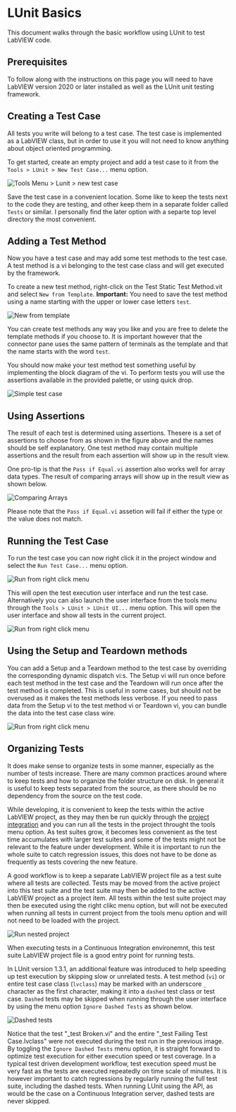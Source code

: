# LUnit Basics

This document walks through the basic workflow using LUnit to test LabVIEW code.

## Prerequisites

To follow along with the instructions on this page you will need to have LabVIEW version 2020 or later installed as well as the LUnit unit testing framework.

## Creating a Test Case

All tests you write will belong to a test case.
The test case is implemented as a LabVIEW class, but in order to use it you will not need to know anything about object oriented programming.

To get started, create an empty project and add a test case to it from the ``Tools > LUnit > New Test Case...`` menu option.

![Tools Menu > Lunit > new test case](img/tools_menu_new_tc.jpg)

Save the test case in a convenient location.
Some like to keep the tests next to the code they are testing, and other keep them in a separate folder called ``Tests`` or similar.
I personally find the later option with a separte top level directory the most convenient.

## Adding a Test Method

Now you have a test case and may add some test methods to the test case.
A test method is a vi belonging to the test case class and will get executed by the framework.

To create a new test method, right-click on the Test Static Test Method.vit and select ``New from Template``. **Important:** You need to save the test method using a name starting with the upper or lower case letters ``test``.

![New from template](img/new_static_from_template.png)

You can create test methods any way you like and you are free to delete the template methods if you choose to.
It is important however that the connector pane uses the same pattern of terminals as the template and that the name starts with the word ``test``.

You should now make your test method test something useful by implementing the block diagram of the vi.
To perform tests you will use the assertions available in the provided palette, or using quick drop.

![Simple test case](img/simple_test_case.png)

## Using Assertions

The result of each test is determined using assertions.
Thesere is a set of assertions to choose from as shown in the figure above and the names should be self explanatory.
One test method may contain multiple assertions and the result from each assertion will show up in the result view.

One pro-tip is that the ``Pass if Equal.vi`` assertion also works well for array data types.
The result of comparing arrays will show up in the result view as shown below.

![Comparing Arrays](img/array_comparison.jpg)

Please note that the ``Pass if Equal.vi`` assetion will fail if either the type or the value does not match. 

## Running the Test Case

To run the test case you can now right click it in the project window and select the ``Run Test Case...`` menu option.

![Run from right click menu](img/run_test_case.png)

This will open the test execution user interface and run the test case.
Alternatively you can also launch the user interface from the tools menu through the ``Tools > LUnit > LUnit UI...`` menu option.
This will open the user interface and show all tests in the current project.

![Run from right click menu](img/test_execution_ui.png)

## Using the Setup and Teardown methods

You can add a Setup and a Teardown method to the test case by overriding the corresponding dynamic dispatch vi:s.
The Setup vi will run once before each test method in the test case and the Teardown will run once after the test method is completed.
This is useful in some cases, but should not be overused as it makes the test methods less verbose.
If you need to pass data from the Setup vi to the test method vi or Teardown vi, you can bundle the data into the test case class wire.

![Run from right click menu](img/setup_test_teardown.png)

## Organizing Tests

It does make sense to organize tests in some manner, especially as the number of tests increase.
There are many common practices around where to keep tests and how to organize the folder structure on disk. 
In general it is useful to keep tests separated from the source, as there should be no dependency from the source on the test code.

While developing, it is convenient to keep the tests within the active LabVIEW project, as they may then be run quickly through the [project integration](#running-the-test-case) and you can run all the tests in the project throught the tools menu option.
As test suites grow, it becomes less convenient as the test time accumulates with larger test suites and some of the tests might not be relevant to the feature under development.
While it is important to run the whole suite to catch regression issues, this does not have to be done as frequently as tests covering the new feature.

A good workflow is to keep a separate LabVIEW project file as a test suite where all tests are collected.
Tests may be moved from the active project into this test suite and the test suite may then be added to the active LabVIEW project as a project item. 
All tests within the test suite project may then be executed using the right clikc menu option, but will not be executed when running all tests in current project from the tools menu option and will not need to be loaded with the project.

![Run nested project](img/run_nested_project.png)

When executing tests in a Continuous Integration environemnt, this test suite LabVIEW project file is a good entry point for running tests.

In LUnit version 1.3.1, an additional feature was introduced to help speeding up test execution by skipping slow or unrelated tests.
A test method (`vi`) or entire test case class (`lvclass`) may be marked with an underscore `_` character as the first character, making it into a `dashed` test class or test case.
`Dashed` tests may be skipped when running through the user interface by using the menu option `Ignore Dashed Tests` as shown below.

![Dashed tests](img/dashed_tests.jpg)

Notice that the test "_test Broken.vi" and the entire "_test Failing Test Case.lvclass" were not executed during the test run in the previous image.
By toggling the `Ignore Dashed Tests` menu option, it is straight forward to optimize test execution for either execution speed or test coverage.
In a typical test driven development workflow, test execution speed must be very fast as the tests are executed repeatedly on time scale of minutes.
It is however important to catch regressions by regularly running the full test suite, including the dashed tests.
When running LUnit using the API, as would be the case on a Continuous Integration server, dashed tests are never skipped.